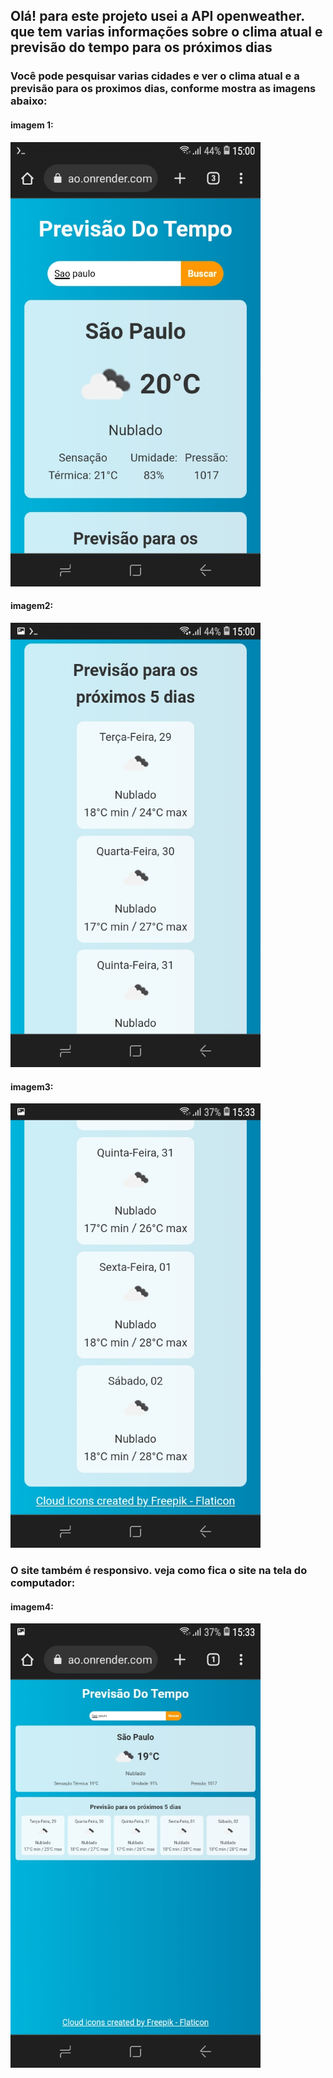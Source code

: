 ## Olá! para este projeto usei a API openweather. que tem varias informações sobre o clima atual e previsão do tempo para os próximos dias

### Você pode pesquisar varias cidades e ver o clima atual e a previsão para os proximos dias, conforme mostra as imagens abaixo:
#### imagem 1:
<img src="https://github.com/Emanoellima-dev/site-previsao/blob/main/imagens/Screenshot_20241028-150013.jpg" width="400" />

#### imagem2:
<img src="https://github.com/Emanoellima-dev/site-previsao/blob/main/imagens/Screenshot_20241028-150023.jpg " width="400" />

#### imagem3:
<img src="https://github.com/Emanoellima-dev/site-previsao/blob/main/imagens/Screenshot_20241028-153339.jpg" width="400"/>

### O site também é responsivo. veja como fica o site na tela do computador:

#### imagem4:
<img src="https://github.com/Emanoellima-dev/site-previsao/blob/main/imagens/Screenshot_20241028-153359.jpg" width="400"/>

